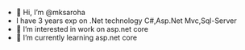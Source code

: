 - 👋 Hi, I’m @mksaroha
- I have 3 years exp on .Net technology C#,Asp.Net Mvc,Sql-Server 
- 👀 I’m interested in work on asp.net core
- 🌱 I’m currently learning asp.net core 

